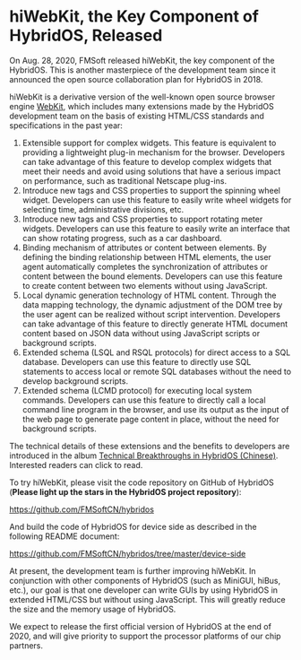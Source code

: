 # hiWebKit, the Key Component of HybridOS, Released

On Aug. 28, 2020, FMSoft released hiWebKit, the key component of the HybridOS.
This is another masterpiece of the development team since it announced
the open source collaboration plan for HybridOS in 2018.

hiWebKit is a derivative version of the well-known open source browser engine
[WebKit](https://www.webkit.org), which includes many extensions made by the
HybridOS development team on the basis of existing HTML/CSS standards and
specifications in the past year:

1. Extensible support for complex widgets. This feature is equivalent to providing
a lightweight plug-in mechanism for the browser. Developers can take advantage of
this feature to develop complex widgets that meet their needs and avoid using solutions
that have a serious impact on performance, such as traditional Netscape plug-ins.
1. Introduce new tags and CSS properties to support the spinning wheel widget.
Developers can use this feature to easily write wheel widgets for selecting time,
administrative divisions, etc.
1. Introduce new tags and CSS properties to support rotating meter widgets.
Developers can use this feature to easily write an interface that can show
rotating progress, such as a car dashboard.
1. Binding mechanism of attributes or content between elements. By defining the
binding relationship between HTML elements, the user agent automatically completes
the synchronization of attributes or content between the bound elements.
Developers can use this feature to create content between two elements without
using JavaScript.
1. Local dynamic generation technology of HTML content. Through the data mapping
technology, the dynamic adjustment of the DOM tree by the user agent can be realized
without script intervention. Developers can take advantage of this feature to
directly generate HTML document content based on JSON data without using JavaScript
scripts or background scripts.
1. Extended schema (LSQL and RSQL protocols) for direct access to a SQL database.
Developers can use this feature to directly use SQL statements to access local
or remote SQL databases without the need to develop background scripts.
1. Extended schema (LCMD protocol) for executing local system commands. Developers
can use this feature to directly call a local command line program in the browser,
and use its output as the input of the web page to generate page content in place,
without the need for background scripts.

The technical details of these extensions and the benefits to developers are
introduced in the album [Technical Breakthroughs in HybridOS (Chinese)](https://mp.weixin.qq.com/mp/appmsgalbum?action=getalbum&album_id=1442713925182767106&__biz=MzA5MTYwNTA3MA==#wechat_redirect). Interested readers can click to read.

To try hiWebKit, please visit the code repository on GitHub of HybridOS (**Please light up the stars in the HybridOS project repository**):

<https://github.com/FMSoftCN/hybridos>

And build the code of HybridOS for device side as described in the following README document:

<https://github.com/FMSoftCN/hybridos/tree/master/device-side>

At present, the development team is further improving hiWebKit. In conjunction
with other components of HybridOS (such as MiniGUI, hiBus, etc.),
our goal is that one developer can write GUIs by using HybridOS in extended HTML/CSS
but without using JavaScript. This will greatly reduce the size and the memory usage of HybridOS.

We expect to release the first official version of HybridOS at the end of 2020, and
will give priority to support the processor platforms of our chip partners.

